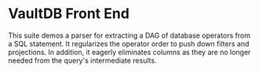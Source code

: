 # VaultDB Front End

This suite demos a parser for extracting a DAG of database operators from a SQL statement.   It regularizes the operator order to push down filters and projections.  In addition, it eagerly eliminates columns as they are no longer needed from the query's intermediate results.
